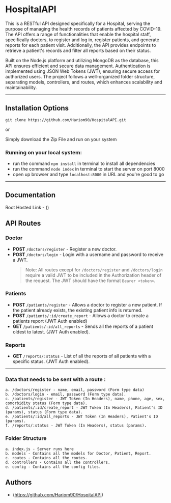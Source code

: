 # HospitalAPI

This is a RESTful API designed specifically for a Hospital, serving the purpose of managing the health records of patients affected by COVID-19. The API offers a range of functionalities that enable the hospital staff, specifically doctors, to register and log in, register patients, and generate reports for each patient visit. Additionally, the API provides endpoints to retrieve a patient's records and filter all reports based on their status.

Built on the Node.js platform and utilizing MongoDB as the database, this API ensures efficient and secure data management. Authentication is implemented using JSON Web Tokens (JWT), ensuring secure access for authorized users. The project follows a well-organized folder structure, separating models, controllers, and routes, which enhances scalability and maintainability.



<hr />

## Installation Options

```
git clone https://github.com/Hariom90/HospitalAPI.git
```
or

Simply download the Zip File and run on your system


### Running on your local system:

 * run the command `npm install` in terminal to install all dependencies
 * run the command `node index` in terminal to start the server on port 8000
 * open up browser and type `localhost:8000` in URL and you're good to go
 
<hr />

## Documentation

Root Hosted Link - () 

## API Routes

### Doctor

-   **POST** `/doctors/register` - Register a new doctor.
-   **POST** `/doctors/login` - Login with a username and password to receive a JWT.
    > Note: All routes except for `/doctors/register` and `/doctors/login` require a valid JWT to be included in the Authorization header of the request. The JWT should have the format `Bearer <token>`.

### Patients

-   **POST** `/patients/register` - Allows a doctor to register a new patient. If the patient already exists, the existing patient info is returned.
-   **POST** `/patients/:id/create_report` - Allows a doctor to create a patients report (JWT Auth enabled)
-   **GET** `/patients/:id/all_reports` - Sends all the reports of a patient oldest to latest. (JWT Auth enabled).

### Reports

-   **GET** `/reports/:status` - List of all the reports of all patients with a specific status. (JWT Auth enabled).

<hr />

### Data that needs to be sent with a route :
    
    a. /doctors/register - name, email, password (Form type data)
    b. /doctors/login - email, password (Form type data).
    c. /patients/register - JWT Token (In Headers), name, phone, age, sex, comorbidity status (Form type data).
    d. /patients/:id/create_report - JWT Token (In Headers), Patient's ID (params), status (Form type data).
    e. /patients/:id/all_reports - JWT Token (In Headers), Patient's ID (params).
    f. /reports/:status - JWT Token (In Headers), status (params).

### Folder Structure

    a. index.js - Server runs here
    b. models - Contains all the models for Doctor, Patient, Report.
    c. routes - Contains all the routes.
    d. controllers - Contains all the controllers.
    e. config - Contains all the config files.
## Authors

- (https://github.com/Hariom90/HospitalAPI)

  

